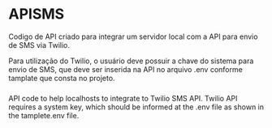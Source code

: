 # APISMS
Codigo de API criado para integrar um servidor local com a API para envio de SMS via Twilio.

Para utilização do Twilio, o usuário deve possuir a chave do sistema para envio de SMS, que deve ser inserida na API no arquivo .env 
conforme tamplate que consta no projeto.

###
API code to help localhosts to integrate to Twilio SMS API.
Twilio API requires a system key, which should be informed at the .env file as shown in the tamplete.env file.
